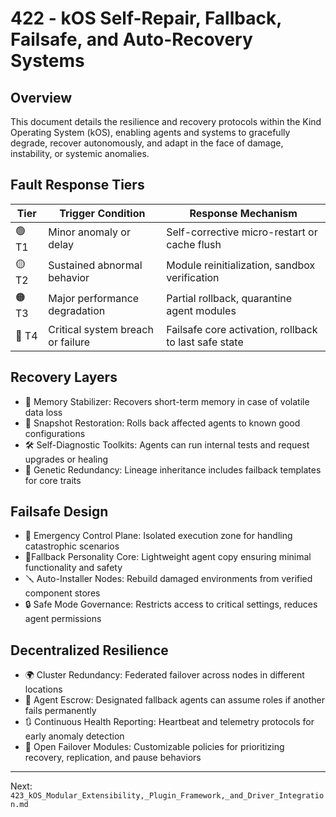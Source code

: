 # 422 - kOS Self-Repair, Fallback, Failsafe, and Auto-Recovery Systems

## Overview
This document details the resilience and recovery protocols within the Kind Operating System (kOS), enabling agents and systems to gracefully degrade, recover autonomously, and adapt in the face of damage, instability, or systemic anomalies.

## Fault Response Tiers
| Tier | Trigger Condition                       | Response Mechanism                                |
|------|------------------------------------------|--------------------------------------------------|
| 🟢 T1  | Minor anomaly or delay                   | Self-corrective micro-restart or cache flush       |
| 🟡 T2  | Sustained abnormal behavior              | Module reinitialization, sandbox verification      |
| 🟠 T3  | Major performance degradation            | Partial rollback, quarantine agent modules         |
| 🔴 T4  | Critical system breach or failure        | Failsafe core activation, rollback to last safe state |

## Recovery Layers
- 🧠 Memory Stabilizer: Recovers short-term memory in case of volatile data loss
- 💾 Snapshot Restoration: Rolls back affected agents to known good configurations
- 🛠️ Self-Diagnostic Toolkits: Agents can run internal tests and request upgrades or healing
- 🧬 Genetic Redundancy: Lineage inheritance includes failback templates for core traits

## Failsafe Design
- 🧯 Emergency Control Plane: Isolated execution zone for handling catastrophic scenarios
- 🧍Fallback Personality Core: Lightweight agent copy ensuring minimal functionality and safety
- 🪛 Auto-Installer Nodes: Rebuild damaged environments from verified component stores
- 🔒 Safe Mode Governance: Restricts access to critical settings, reduces agent permissions

## Decentralized Resilience
- 🌍 Cluster Redundancy: Federated failover across nodes in different locations
- 🤝 Agent Escrow: Designated fallback agents can assume roles if another fails permanently
- 🔃 Continuous Health Reporting: Heartbeat and telemetry protocols for early anomaly detection
- 🧩 Open Failover Modules: Customizable policies for prioritizing recovery, replication, and pause behaviors

---
Next: `423_kOS_Modular_Extensibility,_Plugin_Framework,_and_Driver_Integration.md`

